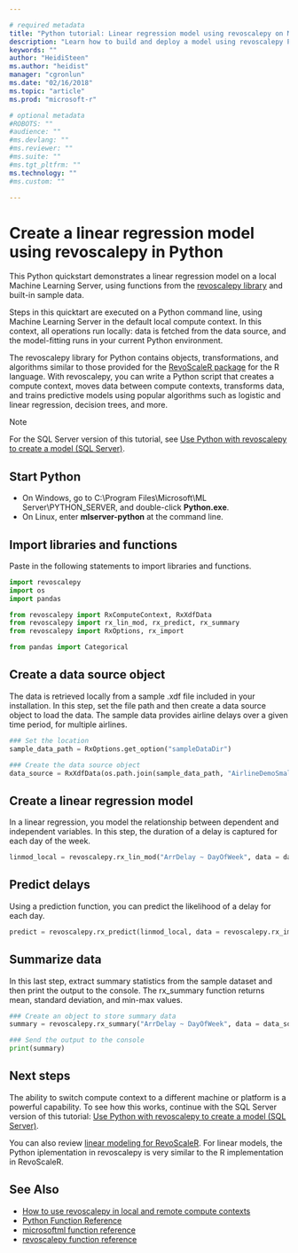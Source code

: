 ```yaml
---

# required metadata
title: "Python tutorial: Linear regression model using revoscalepy on Machine Learning Server "
description: "Learn how to build and deploy a model using revoscalepy Python functions. Predict outcomes. Summarize  data."
keywords: ""
author: "HeidiSteen"
ms.author: "heidist"
manager: "cgronlun"
ms.date: "02/16/2018"
ms.topic: "article"
ms.prod: "microsoft-r"

# optional metadata
#ROBOTS: ""
#audience: ""
#ms.devlang: ""
#ms.reviewer: ""
#ms.suite: ""
#ms.tgt_pltfrm: ""
ms.technology: ""
#ms.custom: ""

---
```


# Create a linear regression model using revoscalepy in Python

This Python quickstart demonstrates a linear regression model on a local Machine Learning Server, using functions from the [revoscalepy library](../python-reference/revoscalepy/revoscalepy-package.md) and built-in sample data. 

Steps in this quicktart are executed on a Python command line, using Machine Learning Server in the default local compute context. In this context, all operations run locally: data is fetched from the data source, and the model-fitting runs in your current Python environment.

The revoscalepy library for Python contains objects, transformations, and algorithms similar to those provided for the [RevoScaleR package](../r-reference/revoscaler/revoscaler.md) for the R language. With revoscalepy, you can write a Python script that creates a compute context, moves data between compute contexts, transforms data, and trains predictive models using popular algorithms such as logistic and linear regression, decision trees, and more.

> [!Note]
> For the SQL Server version of this tutorial, see [Use Python with revoscalepy to create a model (SQL Server)](https://docs.microsoft.com/sql/advanced-analytics/tutorials/use-python-revoscalepy-to-create-model).

## Start Python

+ On Windows, go to C:\Program Files\Microsoft\ML Server\PYTHON_SERVER, and double-click **Python.exe**.
+ On Linux, enter **mlserver-python** at the command line.

## Import libraries and functions

Paste in the following statements to import libraries and functions.

```python
import revoscalepy
import os
import pandas

from revoscalepy import RxComputeContext, RxXdfData
from revoscalepy import rx_lin_mod, rx_predict, rx_summary
from revoscalepy import RxOptions, rx_import

from pandas import Categorical

```

## Create a data source object

The data is retrieved locally from a sample .xdf file included in your installation. In this step, set the file path and then create a data source object to load the data. The sample data provides airline delays over a given time period, for multiple airlines.

```python
### Set the location
sample_data_path = RxOptions.get_option("sampleDataDir")

### Create the data source object
data_source = RxXdfData(os.path.join(sample_data_path, "AirlineDemoSmall.xdf"))
```

## Create a linear regression model

In a linear regression, you model the relationship between dependent and independent variables. In this step, the duration of a delay is captured for each day of the week. 

```python
linmod_local = revoscalepy.rx_lin_mod("ArrDelay ~ DayOfWeek", data = data_source)
```

## Predict delays

Using a prediction function, you can predict the likelihood of a delay for each day.

```python
predict = revoscalepy.rx_predict(linmod_local, data = revoscalepy.rx_import(input_data = data_source))
```

## Summarize data

In this last step, extract summary statistics from the sample dataset and then print the output to the console. The rx_summary function returns mean, standard deviation, and min-max values.

```python
### Create an object to store summary data
summary = revoscalepy.rx_summary("ArrDelay ~ DayOfWeek", data = data_source)

### Send the output to the console
print(summary)
```

## Next steps

The ability to switch compute context to a different machine or platform is a powerful capability. To see how this works, continue with the SQL Server version of this tutorial: [Use Python with revoscalepy to create a model (SQL Server)](https://docs.microsoft.com/sql/advanced-analytics/tutorials/use-python-revoscalepy-to-create-model).

You can also review [linear modeling for RevoScaleR](../r/how-to-revoscaler-linear-model.md). For linear models, the Python iplementation in revoscalepy is very similar to the R implementation in RevoScaleR.


## See Also

+ [How to use revoscalepy in local and remote compute contexts](how-to-revoscalepy.md)
+ [Python Function Reference](../python-reference/introducing-python-package-reference.md)
+ [microsoftml function reference](../python-reference/microsoftml/microsoftml-package.md)
+ [revoscalepy function reference](../python-reference/revoscalepy/revoscalepy-package.md)
